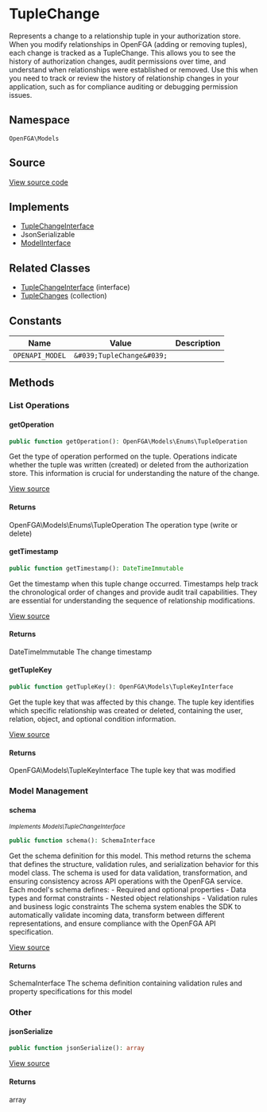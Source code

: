 # TupleChange

Represents a change to a relationship tuple in your authorization store. When you modify relationships in OpenFGA (adding or removing tuples), each change is tracked as a TupleChange. This allows you to see the history of authorization changes, audit permissions over time, and understand when relationships were established or removed. Use this when you need to track or review the history of relationship changes in your application, such as for compliance auditing or debugging permission issues.

## Namespace
`OpenFGA\Models`

## Source
[View source code](https://github.com/evansims/openfga-php/blob/main/src/Models/TupleChange.php)

## Implements
* [TupleChangeInterface](TupleChangeInterface.md)
* JsonSerializable
* [ModelInterface](ModelInterface.md)

## Related Classes
* [TupleChangeInterface](Models/TupleChangeInterface.md) (interface)
* [TupleChanges](Models/Collections/TupleChanges.md) (collection)

## Constants
| Name | Value | Description |
|------|-------|-------------|
| `OPENAPI_MODEL` | `&#039;TupleChange&#039;` |  |


## Methods

                                                                                                
### List Operations
#### getOperation


```php
public function getOperation(): OpenFGA\Models\Enums\TupleOperation
```

Get the type of operation performed on the tuple. Operations indicate whether the tuple was written (created) or deleted from the authorization store. This information is crucial for understanding the nature of the change.

[View source](https://github.com/evansims/openfga-php/blob/main/src/Models/TupleChange.php#L80)


#### Returns
OpenFGA\Models\Enums\TupleOperation
 The operation type (write or delete)

#### getTimestamp


```php
public function getTimestamp(): DateTimeImmutable
```

Get the timestamp when this tuple change occurred. Timestamps help track the chronological order of changes and provide audit trail capabilities. They are essential for understanding the sequence of relationship modifications.

[View source](https://github.com/evansims/openfga-php/blob/main/src/Models/TupleChange.php#L89)


#### Returns
DateTimeImmutable
 The change timestamp

#### getTupleKey


```php
public function getTupleKey(): OpenFGA\Models\TupleKeyInterface
```

Get the tuple key that was affected by this change. The tuple key identifies which specific relationship was created or deleted, containing the user, relation, object, and optional condition information.

[View source](https://github.com/evansims/openfga-php/blob/main/src/Models/TupleChange.php#L98)


#### Returns
OpenFGA\Models\TupleKeyInterface
 The tuple key that was modified

### Model Management
#### schema

*<small>Implements Models\TupleChangeInterface</small>*  

```php
public function schema(): SchemaInterface
```

Get the schema definition for this model. This method returns the schema that defines the structure, validation rules, and serialization behavior for this model class. The schema is used for data validation, transformation, and ensuring consistency across API operations with the OpenFGA service. Each model&#039;s schema defines: - Required and optional properties - Data types and format constraints - Nested object relationships - Validation rules and business logic constraints The schema system enables the SDK to automatically validate incoming data, transform between different representations, and ensure compliance with the OpenFGA API specification.

[View source](https://github.com/evansims/openfga-php/blob/main/src/Models/ModelInterface.php#L52)


#### Returns
SchemaInterface
 The schema definition containing validation rules and property specifications for this model

### Other
#### jsonSerialize


```php
public function jsonSerialize(): array
```


[View source](https://github.com/evansims/openfga-php/blob/main/src/Models/TupleChange.php#L107)


#### Returns
array

